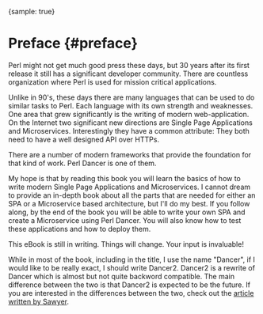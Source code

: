 {sample: true}
# Preface {#preface}

Perl might not get much good press these days, but 30 years after its first release it still has a significant developer community. There are countless organization where Perl is used for mission critical applications.

Unlike in 90's, these days there are many languages that can be used to do similar tasks to Perl. Each language with its own strength and weaknesses. One area that grew significantly is the writing of modern web-application. On the Internet two significant new directions are Single Page Applications and Microservices. Interestingly they have a common attribute: They both need to have a well designed API over HTTPs.

There are a number of modern frameworks that provide the foundation for that kind of work. Perl Dancer is one of them.

My hope is that by reading this book you will learn the basics of how to write modern Single Page Applications and Microservices. I cannot dream to provide an in-depth book about all the parts that are needed for either an SPA or a Microservice based architecture, but I'll do my best. If you follow along, by the end of the book you will be able to write your own SPA and create a Microservice using Perl Dancer. You will also know how to test these applications and how to deploy them.

This eBook is still in writing. Things will change. Your input is invaluable!

While in most of the book, including in the title, I use the name "Dancer", if I would like to be really exact, I should write Dancer2. Dancer2 is a rewrite of Dancer which is almost but not quite backword compatible. The main difference between the two is that Dancer2 is expected to be the future. If you are interested in the differences between the two, check out the [article written by Sawyer](http://advent.perldancer.org/2014/2).

